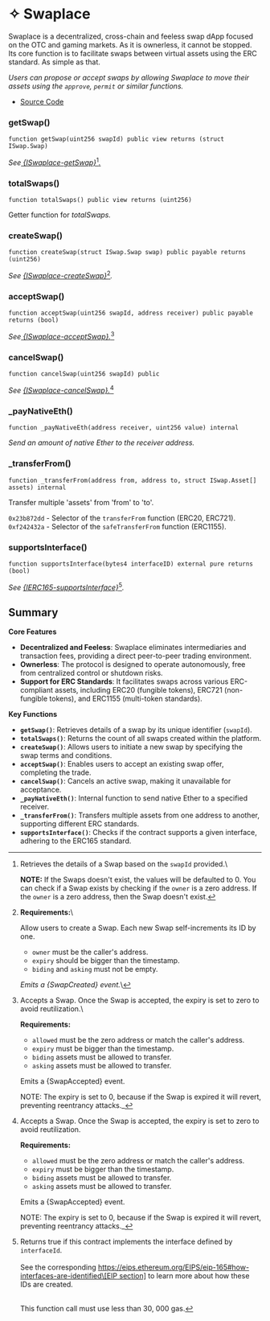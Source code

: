 # ✧ Swaplace

Swaplace is a decentralized, cross-chain and feeless swap dApp focused on the OTC and gaming markets. As it is ownerless, it cannot be stopped. Its core function is to facilitate swaps between virtual assets using the ERC standard. As simple as that.

_Users can propose or accept swaps by allowing Swaplace to move their assets using the `approve`, `permit` or similar functions._

* [Source Code](https://github.com/blockful-io/swaplace-contracts/blob/develop/contracts/Swaplace.sol)

### getSwap()

```solidity
function getSwap(uint256 swapId) public view returns (struct ISwap.Swap)
```

_See_[ ](interfaces/iswaplace.md#getswap)[_{ISwaplace-getSwap}_](#user-content-fn-1)[^1][_._](interfaces/iswaplace.md#getswap)

### totalSwaps()

```solidity
function totalSwaps() public view returns (uint256)
```

Getter function for _totalSwaps._

### createSwap()

```solidity
function createSwap(struct ISwap.Swap swap) public payable returns (uint256)
```

_See_ [_{ISwaplace-createSwap}_](#user-content-fn-2)[^2]_._

### acceptSwap()

```solidity
function acceptSwap(uint256 swapId, address receiver) public payable returns (bool)
```

_See_[ _{ISwaplace-acceptSwap}._](#user-content-fn-3)[^3]

### cancelSwap()

```solidity
function cancelSwap(uint256 swapId) public
```

_See_ [_{ISwaplace-cancelSwap}._](#user-content-fn-4)[^4]

### \_payNativeEth()

```solidity
function _payNativeEth(address receiver, uint256 value) internal
```

_Send an amount of native Ether to the receiver address._

### \_transferFrom()

```solidity
function _transferFrom(address from, address to, struct ISwap.Asset[] assets) internal
```

Transfer multiple 'assets' from 'from' to 'to'.

`0x23b872dd` - Selector of the `transferFrom` function (ERC20, ERC721). `0xf242432a` - Selector of the `safeTransferFrom` function (ERC1155).

### supportsInterface()

```solidity
function supportsInterface(bytes4 interfaceID) external pure returns (bool)
```

_See_ [_{IERC165-supportsInterface}_](#user-content-fn-5)[^5]_._

## Summary

**Core Features**

* **Decentralized and Feeless**: Swaplace eliminates intermediaries and transaction fees, providing a direct peer-to-peer trading environment.
* **Ownerless**: The protocol is designed to operate autonomously, free from centralized control or shutdown risks.
* **Support for ERC Standards**: It facilitates swaps across various ERC-compliant assets, including ERC20 (fungible tokens), ERC721 (non-fungible tokens), and ERC1155 (multi-token standards).

**Key Functions**

* **`getSwap()`**: Retrieves details of a swap by its unique identifier (`swapId`).
* **`totalSwaps()`**: Returns the count of all swaps created within the platform.
* **`createSwap()`**: Allows users to initiate a new swap by specifying the swap terms and conditions.
* **`acceptSwap()`**: Enables users to accept an existing swap offer, completing the trade.
* **`cancelSwap()`**: Cancels an active swap, making it unavailable for acceptance.
* **`_payNativeEth()`**: Internal function to send native Ether to a specified receiver.
* **`_transferFrom()`**: Transfers multiple assets from one address to another, supporting different ERC standards.
* **`supportsInterface()`**: Checks if the contract supports a given interface, adhering to the ERC165 standard.

[^1]: Retrieves the details of a Swap based on the `swapId` provided.\


    **NOTE:** If the Swaps doesn't exist, the values will be defaulted to 0. You can check if a Swap exists by checking if the `owner` is a zero address. If the `owner` is a zero address, then the Swap doesn't exist.

[^2]: **Requirements:**\


    Allow users to create a Swap. Each new Swap self-increments its ID by one.

    * `owner` must be the caller's address.
    * `expiry` should be bigger than the timestamp.
    * `biding` and `asking` must not be empty.

    _Emits a {SwapCreated} event._\


[^3]: Accepts a Swap. Once the Swap is accepted, the expiry is set to zero to avoid reutilization.\


    **Requirements:**

    * `allowed` must be the zero address or match the caller's address.
    * `expiry` must be bigger than the timestamp.
    * `biding` assets must be allowed to transfer.
    * `asking` assets must be allowed to transfer.

    Emits a {SwapAccepted} event.

    NOTE: The expiry is set to 0, because if the Swap is expired it will revert, preventing reentrancy attacks.\_

[^4]: Accepts a Swap. Once the Swap is accepted, the expiry is set to zero to avoid reutilization.

    **Requirements:**

    * `allowed` must be the zero address or match the caller's address.
    * `expiry` must be bigger than the timestamp.
    * `biding` assets must be allowed to transfer.
    * `asking` assets must be allowed to transfer.

    Emits a {SwapAccepted} event.

    NOTE: The expiry is set to 0, because if the Swap is expired it will revert, preventing reentrancy attacks.\_

[^5]: Returns true if this contract implements the interface defined by `interfaceId`. \
    \
    See the corresponding [https://eips.ethereum.org/EIPS/eip-165#how-interfaces-are-identified\[EIP section\]](https://eips.ethereum.org/EIPS/eip-165#how-interfaces-are-identified\[EIP%20section]) to learn more about how these IDs are created.

    \
    This function call must use less than 30, 000 gas.
